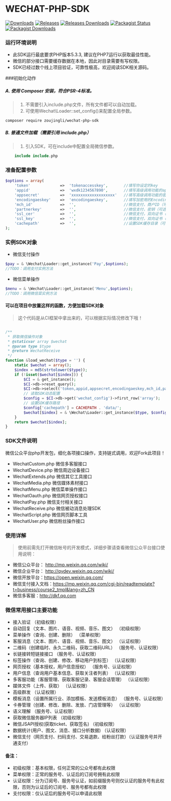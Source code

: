 # WECHAT-PHP-SDK

[![Downloads](https://img.shields.io/github/downloads/zoujingli/wechat-php-sdk/total.svg)](https://github.com/zoujingli/wechat-php-sdk/releases)
[![Releases](https://img.shields.io/github/release/zoujingli/wechat-php-sdk.svg)](https://github.com/zoujingli/wechat-php-sdk/releases/latest)
[![Releases Downloads](https://img.shields.io/github/downloads/zoujingli/wechat-php-sdk/latest/total.svg)](https://github.com/zoujingli/wechat-php-sdk/releases/latest)
[![Packagist Status](https://img.shields.io/packagist/v/zoujingli/wechat-php-sdk.svg)](https://packagist.org/packages/zoujingli/wechat-php-sdk)
[![Packagist Downloads](https://img.shields.io/packagist/dt/zoujingli/wechat-php-sdk.svg)](https://packagist.org/packages/zoujingli/wechat-php-sdk)

### 运行环境说明

* 此SDK运行最底要求PHP版本5.3.3, 建议在PHP7运行以获取最佳性能。
* 微信的部分接口需要缓存数据在本地，因此对目录需要有写权限。
* SDK已经过数个线上项目验证，可靠性极高，欢迎阅读SDK相关源码。

###初始化动作 

##### A. 使用 Composer 安装，符合PSR-4标准。
>1. 不需要引入include.php文件，所有文件都可以自动加载。
>2. 可使用Wechat\Loader::set_config()来配置全局参数。

```shell
composer require zoujingli/wechat-php-sdk
```
##### B. 普通文件加载（需要引用 include.php）
>1. 引入SDK，可在include中配置全局微信参数。

```php
    include include.php
```
### 准备配置参数 

```php
$options = array(
    'token'             =>  'tokenaccesskey',       //填写你设定的key
    'appid'             =>  'wxdk1234567890',       //填写高级调用功能的app id, 请在微信开发模式后台查询
    'appsecret'         =>  'xxxxxxxxxxxxxxxxxxx'   //填写高级调用功能的密钥
    'encodingaeskey'    =>  'encodingaeskey',       //填写加密用的EncodingAESKey（可选，接口传输选择加密时必需）
    'mch_id'            =>  '',                     //微信支付，商户ID（可选）
    'partnerkey'        =>  '',                     //微信支付，密钥（可选）
    'ssl_cer'           =>  '',                     //微信支付，双向证书（可选，操作退款或打款时必需）
    'ssl_key'           =>  '',                     //微信支付，双向证书（可选，操作退款或打款时必需）
    'cachepath'         =>  '',                     //设置SDK缓存目录（可选，默认位置在./src/Cache下，请保证写权限）
);
```

### 实例SDK对象

* 微信支付操作

```php
$pay = & \Wechat\Loader::get_instance('Pay',$options);
//TODO：调用支付实例方法
```

* 微信菜单操作

```php
$menu = & \Wechat\Loader::get_instance('Menu',$options);
//TODO：调用微信菜实例方法
```

#### 可以在项目中放置这样的函数，方便加载SDK对象
> 这个代码是从CI框架中拿出来的，可以根据实际情况修改下哦！

```php

/**
 * 获取微信操作对象
 * @staticvar array $wechat
 * @param type $type
 * @return WechatReceive
 */
function &load_wechat($type = '') {
    static $wechat = array();
    $index = md5(strtolower($type));
    if (!isset($wechat[$index])) {
        $CI = & get_instance();
        $CI->db->reset_query();
        $CI->db->select('token,appid,appsecret,encodingaeskey,mch_id,partnerkey,ssl_cer,ssl_key,qrc_img');
        // 读取SDK动态配置
        $config = $CI->db->get('wechat_config')->first_row('array');
        // 设置SDK缓存路径
        $config['cachepath'] = CACHEPATH . 'data/';
        $wechat[$index] = & \Wechat\Loader::get_instance($type, $config);
    }
    return $wechat[$index];
}
```

### SDK文件说明
微信公众平台php开发包，细化各项接口操作，支持链式调用，欢迎Fork此项目！

* WechatCustom.php 微信多客服接口
* WechatDevice.php 微信周边设备接口
* WechatExtends.php 微信其它工具接口
* WechatMedia.php 微信媒体素材接口
* WechatMenu.php 微信菜单操作接口
* WechatOauth.php 微信网页授权接口
* WechatPay.php 微信支付相关接口
* WechatReceive.php 微信被动消息处理SDK
* WechatScript.php 微信网页脚本工具
* WechatUser.php 微信粉丝操作接口

### 使用详解
> 使用前需先打开微信帐号的开发模式，详细步骤请查看微信公众平台接口使用说明：  
* 微信公众平台： http://mp.weixin.qq.com/wiki/
* 微信企业平台： http://qydev.weixin.qq.com/wiki/
* 微信开放平台：https://open.weixin.qq.com/
* 微信支付接入文档：https://mp.weixin.qq.com/cgi-bin/readtemplate?t=business/course2_tmpl&lang=zh_CN
* 微信多客服：http://dkf.qq.com

### 微信常用接口主要功能

* 接入验证 （初级权限）
* 自动回复（文本、图片、语音、视频、音乐、图文） （初级权限）
* 菜单操作（查询、创建、删除） （菜单权限）
* 客服消息（文本、图片、语音、视频、音乐、图文） （认证权限）
* 二维码（创建临时、永久二维码，获取二维码URL） （服务号、认证权限）
* 长链接转短链接接口 （服务号、认证权限）
* 标签操作（查询、创建、修改、移动用户到标签） （认证权限）
* 网页授权（基本授权，用户信息授权） （服务号、认证权限）
* 用户信息（查询用户基本信息、获取关注者列表） （认证权限）
* 多客服功能（客服管理、获取客服记录、客服会话管理） （认证权限）
* 媒体文件（上传、获取） （认证权限）
* 高级群发 （认证权限）
* 模板消息（设置所属行业、添加模板、发送模板消息） （服务号、认证权限）
* 卡券管理（创建、修改、删除、发放、门店管理等） （认证权限）
* 语义理解 （服务号、认证权限）
* 获取微信服务器IP列表 （初级权限）
* 微信JSAPI授权(获取ticket、获取签名) （初级权限）
* 数据统计(用户、图文、消息、接口分析数据) （认证权限）
* 微信支付（网页支付、扫码支付、交易退款、给粉丝打款）（认证服务号并开通支付）

#### 备注：
* 初级权限：基本权限，任何正常的公众号都有此权限
* 菜单权限：正常的服务号、认证后的订阅号拥有此权限
* 认证权限：分为订阅号、服务号认证，如前缀服务号则仅认证的服务号有此权限，否则为认证后的订阅号、服务号都有此权限
* 支付权限：仅认证后的服务号可以申请此权限